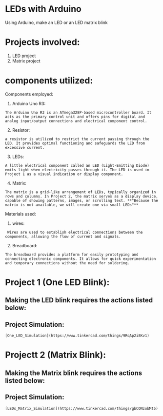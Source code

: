 # LEDs with Arduino
Using Arduino, make an LED or an LED matrix blink
# Projects involved:
   1. LED project
   2. Matrix project
# components utilized:
   Components employed: 
   
  1. Arduino Uno R3: 
    
    The Arduino Uno R3 is an ATmega328P-based microcontroller board. It acts as the primary control unit and offers pins for digital and analog input/output connections and electrical component control.
     
  2. Resistor:

    a resistor is utilized to restrict the current passing through the LED. It provides optimal functioning and safeguards the LED from excessive current.

  3. LEDs:

    A little electrical component called an LED (Light-Emitting Diode) emits light when electricity passes through it. The LED is used in Project 1 as a visual indication or display component.
  4. Matrix:

    The matrix is a grid-like arrangement of LEDs, typically organized in rows and columns. In Project 2, the matrix serves as a display device, capable of showing patterns, images, or scrolling text. **"Because the matrix is ​​not available, we will create one via small LEDs"**

   Materials used:
   1. wires:

     Wires are used to establish electrical connections between the components, allowing the flow of current and signals.
     
  2. Breadboard:

    The breadboard provides a platform for easily prototyping and connecting electronic components. It allows for quick experimentation and temporary connections without the need for soldering.

     
# Project 1 (One LED Blink):

## Making the LED blink requires the actions listed below:

## Project Simulation:

    [One_LED_Simulation](https://www.tinkercad.com/things/9RqAp2i8Kv1)

# Projectt 2 (Matrix Blink):

## Making the Matrix blink requires the actions listed below:

## Project Simulation:

    [LEDs_Matrix_Simulation](https://www.tinkercad.com/things/gbCONzobMt5)
